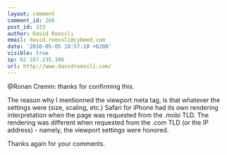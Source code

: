 ```yaml
---
layout: comment
comment_id: 266
post_id: 323
author: David Roessli
email: david.roessli@cybmed.com
date: '2010-05-05 10:57:10 +0200'
visible: true
ip: 62.167.235.106
url: http://www.davidroessli.com/
---
```

@Ronan Cremin: thanks for confirming this.

The reason why I mentionned the viewport meta tag, is that whatever the settings were (size, scaling, etc.) Safari for iPhone had its own rendering interpretation when the page was requested from the .mobi TLD. The rendering was different when requested from the .com TLD (or the IP address) - namely, the viewport settings were honored.

Thanks again for your comments.
